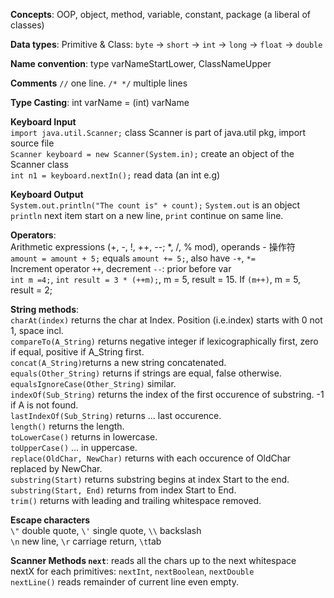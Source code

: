 **Concepts**: OOP, object, method, variable, constant, package (a liberal of classes) <br>

**Data types**: Primitive & Class: `byte` -> `short` -> `int` -> `long` -> `float` -> `double` <br>

**Name convention**: type varNameStartLower, ClassNameUpper <br>

**Comments** `//` one line. `/* */` multiple lines

**Type Casting**: int varName = (int) varName <br>

**Keyboard Input** <br>
`import java.util.Scanner;` class Scanner is part of java.util pkg, import source file <br> 
`Scanner keyboard = new Scanner(System.in);` create an object of the Scanner class <br>
`int n1 = keyboard.nextIn();` read data (an int e.g) <br>

**Keyboard Output** <br>
`System.out.println("The count is" + count);` `System.out` is an object
`println` next item start on a new line, `print` continue on same line. <br>

**Operators**: <br>
Arithmetic expressions (+, -, !, ++, --; *, /, % mod), operands - 操作符 <br>
`amount = amount + 5;` equals `amount += 5;`, also have `-+`, `*=` <br>
Increment operator `++`, decrement `--`: prior before var <br>
`int m =4;`, `int result = 3 * (++m);`, m = 5, result = 15. If `(m++)`, m = 5, result = 2; <br>

**String methods**: <br>
`charAt(index)` returns the char at Index. Position (i.e.index) starts with 0 not 1, space incl. <br>
`compareTo(A_String)` returns negative integer if lexicographically first, zero if equal, positive if A_String first. <br>
`concat(A_String)`returns a new string concatenated. <br>
`equals(Other_String)` returns if strings are equal, false otherwise. <br>
`equalsIgnoreCase(Other_String)` similar. <br>
`indexOf(Sub_String)` returns the index of the first occurence of substring. -1 if A is not found. <br>
`lastIndexOf(Sub_String)` returns ... last occurence. <br>
`length()` returns the length. <br>
`toLowerCase()` returns in lowercase. <br>
`toUpperCase()` ... in uppercase. <br>
`replace(OldChar, NewChar)` returns with each occurence of OldChar replaced by NewChar. <br>
`substring(Start)` returns substring begins at index Start to the end. <br>
`substring(Start, End)` returns from index Start to End. <br>
`trim()` returns with leading and trailing whitespace removed. <br>

**Escape characters** <br>
`\"` double quote, `\'` single quote, `\\` backslash <br>
`\n` new line, `\r` carriage return, `\t`tab <br>

**Scanner Methods `next`**: reads all the chars up to the next whitespace <br>
nextX for each primitives: `nextInt`, `nextBoolean`, `nextDouble` <br>
`nextLine()` reads remainder of current line even empty. <br>

